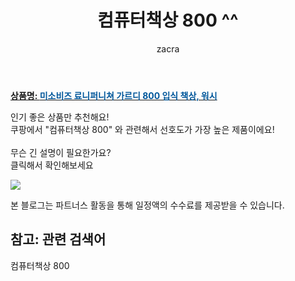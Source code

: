 ﻿---
layout: post
title:  "컴퓨터책상 800 ^^"
author: zacra
categories: [ 아이템 ]
tags: [컴퓨터책상 800]
image: https://static.coupangcdn.com/image/product/image/vendoritem/2019/02/01/3205274626/97b8680a-e39a-4d34-bb2b-0ad98d961c45.jpg 
description: "쿠팡에서 컴퓨터책상 800 관련 키워드로 가장 고객 선호도가 높은 제품이랍니다."
rating: 4.5
---

<a href="https://link.coupang.com/re/AFFSDP?lptag=AF8407795&pageKey=27653579&itemId=106779751&vendorItemId=3205274626&traceid=V0-153-d0bfabb5d4c395dc"><b>상품명: <font color='#01579B'>미소비즈 료니퍼니쳐 가르디 800 입식 책상, 워시</font></b></a>

인기 좋은 상품만 추천해요!<br/>
쿠팡에서 "컴퓨터책상 800" 와 관련해서 선호도가 가장 높은 제품이에요!<br/><br/>
무슨 긴 설명이 필요한가요?  
클릭해서 확인해보세요


<a href="https://link.coupang.com/re/AFFSDP?lptag=AF8407795&pageKey=27653579&itemId=106779751&vendorItemId=3205274626&traceid=V0-153-d0bfabb5d4c395dc"><img src="https://thumbnail9.coupangcdn.com/thumbnails/remote/q89/image/retail/images/2017/07/19/17/2/325e8bbc-8803-45df-8dc7-5333f7e49569.jpg"></a> 

본 블로그는 파트너스 활동을 통해 일정액의 수수료를 제공받을 수 있습니다.

## 참고: 관련 검색어    
컴퓨터책상 800